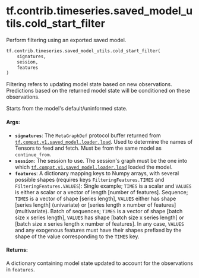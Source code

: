 <div itemscope itemtype="http://developers.google.com/ReferenceObject">
<meta itemprop="name" content="tf.contrib.timeseries.saved_model_utils.cold_start_filter" />
<meta itemprop="path" content="Stable" />
</div>

# tf.contrib.timeseries.saved_model_utils.cold_start_filter

Perform filtering using an exported saved model.

``` python
tf.contrib.timeseries.saved_model_utils.cold_start_filter(
    signatures,
    session,
    features
)
```

<!-- Placeholder for "Used in" -->

Filtering refers to updating model state based on new observations.
Predictions based on the returned model state will be conditioned on these
observations.

Starts from the model's default/uninformed state.

#### Args:


* <b>`signatures`</b>: The `MetaGraphDef` protocol buffer returned from
  <a href="../../../../tf/saved_model/load.md"><code>tf.compat.v1.saved_model.loader.load</code></a>. Used to determine the names of
  Tensors to feed and fetch. Must be from the same model as `continue_from`.
* <b>`session`</b>: The session to use. The session's graph must be the one into which
  <a href="../../../../tf/saved_model/load.md"><code>tf.compat.v1.saved_model.loader.load</code></a> loaded the model.
* <b>`features`</b>: A dictionary mapping keys to Numpy arrays, with several possible
  shapes (requires keys `FilteringFeatures.TIMES` and
  `FilteringFeatures.VALUES`): Single example; `TIMES` is a scalar and
    `VALUES` is either a scalar or a vector of length [number of features].
    Sequence; `TIMES` is a vector of shape [series length], `VALUES` either
    has shape [series length] (univariate) or [series length x number of
    features] (multivariate). Batch of sequences; `TIMES` is a vector of
    shape [batch size x series length], `VALUES` has shape [batch size x
    series length] or [batch size x series length x number of features]. In
    any case, `VALUES` and any exogenous features must have their shapes
    prefixed by the shape of the value corresponding to the `TIMES` key.


#### Returns:

A dictionary containing model state updated to account for the observations
in `features`.
